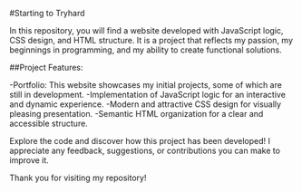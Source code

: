 #Starting to Tryhard

In this repository, you will find a website developed with JavaScript logic, CSS design, and HTML structure. 
It is a project that reflects my passion, my beginnings in programming, and my ability to create functional solutions.

##Project Features:

-Portfolio: This website showcases my initial projects, some of which are still in development.
-Implementation of JavaScript logic for an interactive and dynamic experience.
-Modern and attractive CSS design for visually pleasing presentation.
-Semantic HTML organization for a clear and accessible structure.

Explore the code and discover how this project has been developed! I appreciate any feedback, suggestions, or contributions you can make to improve it.

Thank you for visiting my repository!